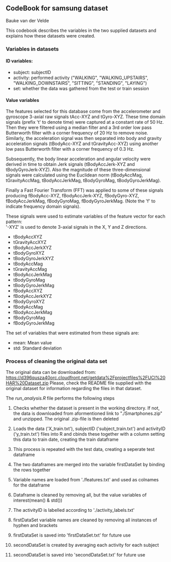 ## CodeBook for samsung dataset
Bauke van der Velde

This codebook describes the variables in the two supplied datasets and explains
how these datasets were created.

### Variables in datasets
#### ID variables:
- subject: subjectID
- activity: performed activity ("WALKING", "WALKING_UPSTAIRS", "WALKING_DOWNSTAIRS", "SITTING", "STANDING", "LAYING")
- set: whether the data was gathered from the test or train session

#### Value variables
The features selected for this database come from the accelerometer and gyroscope 
3-axial raw signals tAcc-XYZ and tGyro-XYZ. These time domain signals (prefix 't' to denote time) 
were captured at a constant rate of 50 Hz. Then they were filtered using a median filter and a 
3rd order low pass Butterworth filter with a corner frequency of 20 Hz to remove noise. 
Similarly, the acceleration signal was then separated into body and gravity acceleration 
signals (tBodyAcc-XYZ and tGravityAcc-XYZ) using another low pass Butterworth filter with 
a corner frequency of 0.3 Hz. 

Subsequently, the body linear acceleration and angular velocity were derived in time to 
obtain Jerk signals (tBodyAccJerk-XYZ and tBodyGyroJerk-XYZ). Also the magnitude of these 
three-dimensional signals were calculated using the Euclidean norm (tBodyAccMag, tGravityAccMag, 
tBodyAccJerkMag, tBodyGyroMag, tBodyGyroJerkMag). 

Finally a Fast Fourier Transform (FFT) was applied to some of these signals producing 
fBodyAcc-XYZ, fBodyAccJerk-XYZ, fBodyGyro-XYZ, fBodyAccJerkMag, fBodyGyroMag, fBodyGyroJerkMag. 
(Note the 'f' to indicate frequency domain signals). 

These signals were used to estimate variables of the feature vector for each pattern:  
'-XYZ' is used to denote 3-axial signals in the X, Y and Z directions.

- tBodyAccXYZ
- tGravityAccXYZ
- tBodyAccJerkXYZ
- tBodyGyroXYZ
- tBodyGyroJerkXYZ
- tBodyAccMag
- tGravityAccMag
- tBodyAccJerkMag
- tBodyGyroMag
- tBodyGyroJerkMag
- fBodyAccXYZ
- fBodyAccJerkXYZ
- fBodyGyroXYZ
- fBodyAccMag
- fBodyAccJerkMag
- fBodyGyroMag
- fBodyGyroJerkMag

The set of variables that were estimated from these signals are: 

- mean: Mean value
- std: Standard deviation

### Process of cleaning the original data set
The original data can be downloaded from: https://d396qusza40orc.cloudfront.net/getdata%2Fprojectfiles%2FUCI%20HAR%20Dataset.zip
Please, check the README file supplied with the original dataset for information regarding the files in that 
dataset.

The _run_analysis.R_ file performs the following steps
1. Checks whether the dataset is present in the working directory. If not, the data is downloaded 
from aformentioned link to "./Smartphones.zip" and unzipped. The original .zip-file is then deleted

2. Loads the data ('X_train.txt'), subjectID ('subject_train.txt') and activityID ('y_train.txt') files into
R and cbinds these together with a column setting this data to train date, creating the train dataframe

3. This process is repeated with the test data, creating a seperate test dataframe

4. The two dataframes are merged into the variable firstDataSet by binding the rows together

5. Variable names are loaded from './features.txt' and used as colnames for the dataframe

6. Dataframe is cleaned by removing all, but the value variables of interest(mean() & std())

7. The activityID is labelled according to './activity_labels.txt'

8. firstDataSet variable names are cleaned by removing all instances of hyphen and brackets 

9. firstDataSet is saved into 'firstDataSet.txt' for future use

10. secondDataSet is created by averaging each activity for each subject

11. secondDataSet is saved into 'secondDataSet.txt' for future use












